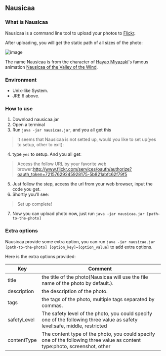 ## Nausicaa

### What is Nausicaa

Nausicaa is a command line tool to upload your photos to [Flickr](http://flickr.com/).

After uploading, you will get the static path of all sizes of the photo:

![image](http://farm8.staticflickr.com/7190/6847181395_efcfcd49ce_b.jpg)

The name Nausicaa is from the character of [Hayao Miyazaki](http://en.wikipedia.org/wiki/Hayao_Miyazaki)'s famous animation [Nausicaa of the Valley of the Wind](http://en.wikipedia.org/wiki/Nausica%C3%A4_of_the_Valley_of_the_Wind_%28film%29).

### Environment

* Unix-like System.
* JRE 6 above.

### How to use

1. Download nausicaa.jar
2. Open a terminal
3. Run `java -jar nausicaa.jar`, and you all get this
> It seems that Nausicaa is not setted up, would you like to set up(yes to setup, other to exit):
4. type `yes` to setup. And you all get:
> Access the follow URL by your favorite web brower:http://www.flickr.com/services/oauth/authorize?oauth_token=72157629245928175-5b821abfc62f79f5
5. Just follow the step, access the url from your web browser, input the code you get.
6. Shortly you'll see:
> Set up complete!
7. Now you can upload photo now, just run `java -jar nausicaa.jar [path-to-the-photo]`

### Extra options

Nausicaa provide some extra option, you can run `java -jar nausicaa.jar [path-to-the-photo] [option_key]=[option_value]` to add extra options.

Here is the extra options provided:

**Key**   | **Comment**
----- | -------
title | the title of the photo(Nausicaa will use the file name of the photo by default.).
description | the description of the photo.
tags  | the tags of the photo, multiple tags separated by commas.
safetyLevel | The safety level of the photo, you could specify one of the following three value as safety level:safe, middle, restricted
contentType | The content type of the photo, you could specify one of the following three value as content type:photo, screenshot, other
